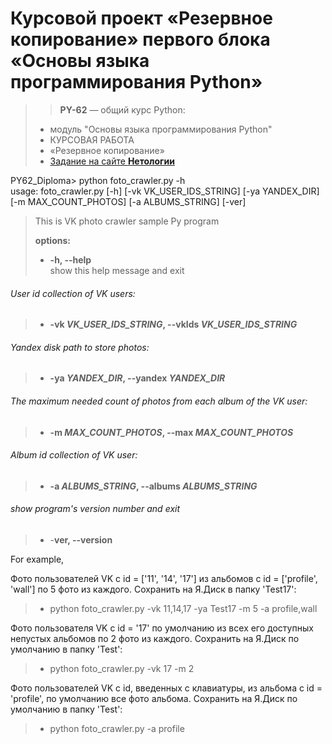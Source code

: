 # Курсовой проект «Резервное копирование» первого блока «Основы языка программирования Python»
> > **PY-62** — общий курс Python: 
> *    модуль "Основы языка программирования Python"
> *    КУРСОВАЯ РАБОТА
> *    «Резервное копирование»
> *    [Задание на сайте **Нетологии**](https://github.com/netology-code/py-diplom-basic)


PY62_Diploma> python foto_crawler.py -h                          
usage: foto_crawler.py [-h] [-vk VK_USER_IDS_STRING] [-ya YANDEX_DIR] [-m MAX_COUNT_PHOTOS] [-a ALBUMS_STRING] [-ver]

> This is VK photo crawler sample Py program
>
> **options:**
> - **-h, --help**            
> show this help message and exit
###### User id collection of VK users:
> - **-vk _VK_USER_IDS_STRING_, --vkIds _VK_USER_IDS_STRING_**
###### Yandex disk path to store photos:
> - **-ya _YANDEX_DIR_, --yandex _YANDEX_DIR_**
###### The maximum needed count of photos from each album of the VK user:
> - **-m _MAX_COUNT_PHOTOS_, --max _MAX_COUNT_PHOTOS_**
###### Album id collection of VK user:
> - **-a _ALBUMS_STRING_, --albums _ALBUMS_STRING_**
###### show program's version number and exit
> - -**ver, --version**

For example,

Фото пользователей VK c id = ['11', '14', '17'] из альбомов с id = ['profile', 'wall'] по 5 фото из каждого. Сохранить на Я.Диск в папку 'Test17':
> - python foto_crawler.py -vk 11,14,17 -ya Test17 -m 5 -a profile,wall

Фото пользователя VK c id = '17' по умолчанию из всех его доступных непустых альбомов по 2 фото из каждого. Сохранить на Я.Диск по умолчанию в папку 'Test':
> - python foto_crawler.py -vk 17 -m 2

Фото пользователей VK c id, введенных с клавиатуры, из альбома с id = 'profile', по умолчанию все фото альбома. Сохранить на Я.Диск по умолчанию в папку 'Test':
> - python foto_crawler.py -a profile